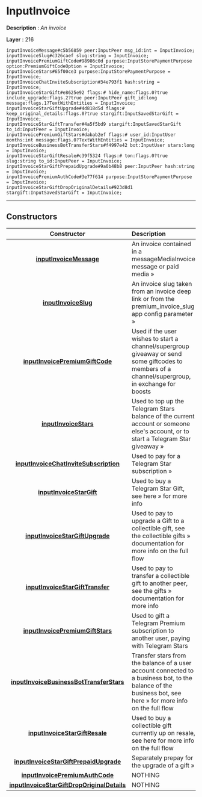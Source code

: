# InputInvoice

**Description** : *An invoice*

**Layer** : 216

```tl
inputInvoiceMessage#c5b56859 peer:InputPeer msg_id:int = InputInvoice;
inputInvoiceSlug#c326caef slug:string = InputInvoice;
inputInvoicePremiumGiftCode#98986c0d purpose:InputStorePaymentPurpose option:PremiumGiftCodeOption = InputInvoice;
inputInvoiceStars#65f00ce3 purpose:InputStorePaymentPurpose = InputInvoice;
inputInvoiceChatInviteSubscription#34e793f1 hash:string = InputInvoice;
inputInvoiceStarGift#e8625e92 flags:# hide_name:flags.0?true include_upgrade:flags.2?true peer:InputPeer gift_id:long message:flags.1?TextWithEntities = InputInvoice;
inputInvoiceStarGiftUpgrade#4d818d5d flags:# keep_original_details:flags.0?true stargift:InputSavedStarGift = InputInvoice;
inputInvoiceStarGiftTransfer#4a5f5bd9 stargift:InputSavedStarGift to_id:InputPeer = InputInvoice;
inputInvoicePremiumGiftStars#dabab2ef flags:# user_id:InputUser months:int message:flags.0?TextWithEntities = InputInvoice;
inputInvoiceBusinessBotTransferStars#f4997e42 bot:InputUser stars:long = InputInvoice;
inputInvoiceStarGiftResale#c39f5324 flags:# ton:flags.0?true slug:string to_id:InputPeer = InputInvoice;
inputInvoiceStarGiftPrepaidUpgrade#9a0b48b8 peer:InputPeer hash:string = InputInvoice;
inputInvoicePremiumAuthCode#3e77f614 purpose:InputStorePaymentPurpose = InputInvoice;
inputInvoiceStarGiftDropOriginalDetails#923d8d1 stargift:InputSavedStarGift = InputInvoice;
```

---

## Constructors

| Constructor | Description |
| :---: | :--- |
| [**inputInvoiceMessage**](constructor/inputInvoiceMessage) | An invoice contained in a messageMediaInvoice message or paid media » |
| [**inputInvoiceSlug**](constructor/inputInvoiceSlug) | An invoice slug taken from an invoice deep link or from the premium_invoice_slug app config parameter » |
| [**inputInvoicePremiumGiftCode**](constructor/inputInvoicePremiumGiftCode) | Used if the user wishes to start a channel/supergroup giveaway or send some giftcodes to members of a channel/supergroup, in exchange for boosts |
| [**inputInvoiceStars**](constructor/inputInvoiceStars) | Used to top up the Telegram Stars balance of the current account or someone else's account, or to start a Telegram Star giveaway » |
| [**inputInvoiceChatInviteSubscription**](constructor/inputInvoiceChatInviteSubscription) | Used to pay for a Telegram Star subscription » |
| [**inputInvoiceStarGift**](constructor/inputInvoiceStarGift) | Used to buy a Telegram Star Gift, see here » for more info |
| [**inputInvoiceStarGiftUpgrade**](constructor/inputInvoiceStarGiftUpgrade) | Used to pay to upgrade a Gift to a collectible gift, see the collectible gifts » documentation for more info on the full flow |
| [**inputInvoiceStarGiftTransfer**](constructor/inputInvoiceStarGiftTransfer) | Used to pay to transfer a collectible gift to another peer, see the gifts » documentation for more info |
| [**inputInvoicePremiumGiftStars**](constructor/inputInvoicePremiumGiftStars) | Used to gift a Telegram Premium subscription to another user, paying with Telegram Stars |
| [**inputInvoiceBusinessBotTransferStars**](constructor/inputInvoiceBusinessBotTransferStars) | Transfer stars from the balance of a user account connected to a business bot, to the balance of the business bot, see here » for more info on the full flow |
| [**inputInvoiceStarGiftResale**](constructor/inputInvoiceStarGiftResale) | Used to buy a collectible gift currently up on resale, see here for more info on the full flow |
| [**inputInvoiceStarGiftPrepaidUpgrade**](constructor/inputInvoiceStarGiftPrepaidUpgrade) | Separately prepay for the upgrade of a gift » |
| [**inputInvoicePremiumAuthCode**](constructor/inputInvoicePremiumAuthCode) | NOTHING |
| [**inputInvoiceStarGiftDropOriginalDetails**](constructor/inputInvoiceStarGiftDropOriginalDetails) | NOTHING |